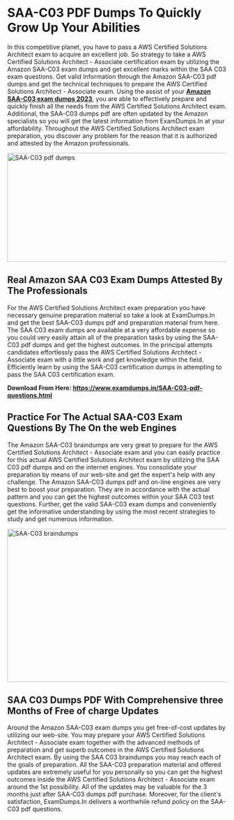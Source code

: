 <h1><strong>SAA-C03 PDF Dumps To Quickly Grow Up Your Abilities</strong></h1>
<p>In this competitive planet, you have to pass a AWS Certified Solutions Architect exam to acquire an excellent job. So strategy to take a AWS Certified Solutions Architect - Associate certification exam by utilizing the Amazon SAA-C03 exam dumps and get excellent marks within the SAA C03 exam questions. Get valid Information through the Amazon SAA-C03 pdf dumps and get the technical techniques to prepare the AWS Certified Solutions Architect - Associate exam. Using the assist of your <strong><a href="https://www.examdumps.in/SAA-C03-pdf-questions.html">Amazon SAA-C03 exam dumps 2023</a></strong>, you are able to effectively prepare and quickly finish all the needs from the AWS Certified Solutions Architect exam. Additional, the SAA-C03 dumps pdf are often updated by the Amazon specialists so you will get the latest information from ExamDumps.In at your affordability. Throughout the AWS Certified Solutions Architect exam preparation, you discover any problem for the reason that it is authorized and attested by the Amazon professionals.</p>
<p><img src="https://i.ibb.co/zxJwW90/Copy-of-Online-Classes-Twitter-header-post-Made-with-Poster-My-Wall-1.png" alt="SAA-C03 pdf dumps" width="750" height="250" /></p>
<h2><strong>Real Amazon SAA C03 Exam Dumps Attested By The Professionals</strong></h2>
<p>For the AWS Certified Solutions Architect exam preparation you have necessary genuine preparation material so take a look at ExamDumps.In and get the best SAA-C03 dumps pdf and preparation material from here. The SAA C03 exam dumps are available at a very affordable expense so you could very easily attain all of the preparation tasks by using the SAA-C03 pdf dumps and get the highest outcomes. In the principal attempts candidates effortlessly pass the AWS Certified Solutions Architect - Associate exam with a little work and get knowledge within the field. Efficiently learn by using the SAA-C03 certification dumps in attempting to pass the SAA C03 certification exam.</p>
<p><strong>Download From Here:&nbsp;<a href="https://www.examdumps.in/SAA-C03-pdf-questions.html">https://www.examdumps.in/SAA-C03-pdf-questions.html</a></strong></p>
<h2><strong>Practice For The Actual SAA-C03 Exam Questions By The On the web Engines</strong></h2>
<p>The Amazon SAA-C03 braindumps are very great to prepare for the AWS Certified Solutions Architect - Associate exam and you can easily practice for this actual AWS Certified Solutions Architect exam by utilizing the SAA C03 pdf dumps and on the internet engines. You consolidate your preparation by means of our web-site and get the expert's help with any challenge. The Amazon SAA-C03 dumps pdf and on-line engines are very best to boost your preparation. They are in accordance with the actual pattern and you can get the highest outcomes within your SAA C03 test questions. Further, get the valid SAA-C03 exam dumps and conveniently get the informative understanding by using the most recent strategies to study and get numerous information.</p>
<p><a href="https://www.examdumps.in/SAA-C03-pdf-questions.html"><img src="https://i.ibb.co/QkNtdwY/Copy-of-Zoom-Online-Classes-Facebook-Share-Po-Made-with-Poster-My-Wall-1.jpg" alt="SAA-C03 braindumps" width="670" height="352" /></a></p>
<h2><strong>SAA C03 Dumps PDF With Comprehensive three Months of Free of charge Updates</strong></h2>
<p>Around the Amazon SAA-C03 exam dumps you get free-of-cost updates by utilizing our web-site. You may prepare your AWS Certified Solutions Architect - Associate exam together with the advanced methods of preparation and get superb outcomes in the AWS Certified Solutions Architect exam. By using the SAA C03 braindumps you may reach each of the goals of preparation. All the SAA-C03 preparation material and offered updates are extremely useful for you personally so you can get the highest outcomes inside the AWS Certified Solutions Architect - Associate exam around the 1st possibility. All of the updates may be valuable for the 3 months just after SAA-C03 dumps pdf purchase. Moreover, for the client's satisfaction, ExamDumps.In delivers a worthwhile refund policy on the SAA-C03 pdf questions.</p>
